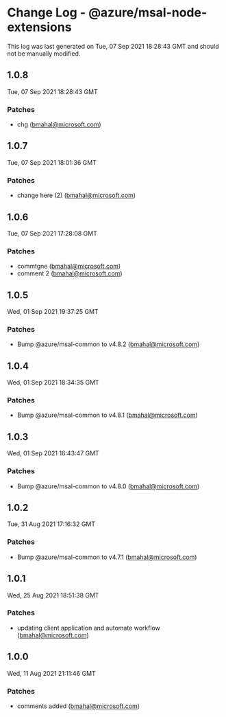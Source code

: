 # Change Log - @azure/msal-node-extensions

This log was last generated on Tue, 07 Sep 2021 18:28:43 GMT and should not be manually modified.

<!-- Start content -->

## 1.0.8

Tue, 07 Sep 2021 18:28:43 GMT

### Patches

- chg  (bmahal@microsoft.com)

## 1.0.7

Tue, 07 Sep 2021 18:01:36 GMT

### Patches

- change here (2) (bmahal@microsoft.com)

## 1.0.6

Tue, 07 Sep 2021 17:28:08 GMT

### Patches

- commtgne    (bmahal@microsoft.com)
- comment 2 (bmahal@microsoft.com)

## 1.0.5

Wed, 01 Sep 2021 19:37:25 GMT

### Patches

- Bump @azure/msal-common to v4.8.2 (bmahal@microsoft.com)

## 1.0.4

Wed, 01 Sep 2021 18:34:35 GMT

### Patches

- Bump @azure/msal-common to v4.8.1 (bmahal@microsoft.com)

## 1.0.3

Wed, 01 Sep 2021 16:43:47 GMT

### Patches

- Bump @azure/msal-common to v4.8.0 (bmahal@microsoft.com)

## 1.0.2

Tue, 31 Aug 2021 17:16:32 GMT

### Patches

- Bump @azure/msal-common to v4.7.1 (bmahal@microsoft.com)

## 1.0.1

Wed, 25 Aug 2021 18:51:38 GMT

### Patches

- updating client application and automate workflow (bmahal@microsoft.com)

## 1.0.0

Wed, 11 Aug 2021 21:11:46 GMT

### Patches

- comments added (bmahal@microsoft.com)

